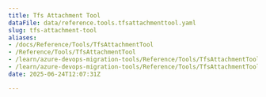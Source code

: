 ```yaml
---
title: Tfs Attachment Tool
dataFile: data/reference.tools.tfsattachmenttool.yaml
slug: tfs-attachment-tool
aliases:
- /docs/Reference/Tools/TfsAttachmentTool
- /Reference/Tools/TfsAttachmentTool
- /learn/azure-devops-migration-tools/Reference/Tools/TfsAttachmentTool
- /learn/azure-devops-migration-tools/Reference/Tools/TfsAttachmentTool/index.md
date: 2025-06-24T12:07:31Z

---
```


